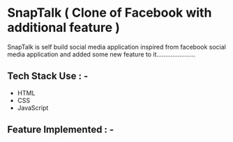 # SnapTalk ( Clone of Facebook with additional feature )

<p>SnapTalk is self build social media application inspired from facebook social media application and added some new feature to it...................... </p>

## Tech Stack Use : -

  - HTML
  - CSS
  - JavaScript
  
## Feature Implemented : -


